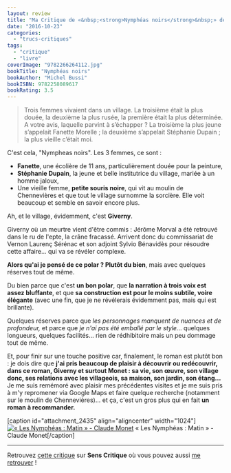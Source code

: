 ```yaml
---
layout: review
title: "Ma Critique de «&nbsp;<strong>Nymphéas noirs</strong>&nbsp;» de <em>Michel Bussi</em>"
date: "2016-10-23"
categories: 
  - "trucs-critiques"
tags: 
  - "critique"
  - "livre"
coverImage: "9782266264112.jpg"
bookTitle: "Nymphéas noirs"
bookAuthor: "Michel Bussi"
bookISBN: 9782258089617  
bookRating: 3.5
---
```


<blockquote class="citation">Trois femmes vivaient dans un village. La troisième était la plus douée, la deuxième la plus rusée, la première était la plus déterminée. A votre avis, laquelle parvint à s’échapper ? La troisième la plus jeune s’appelait Fanette Morelle ; la deuxième s’appelait Stéphanie Dupain ; la plus vieille c’était moi.</blockquote>

C'est cela, "Nympheas noirs". Les 3 femmes, ce sont :

- **Fanette**, une écolière de 11 ans, particulièrement douée pour la peinture,
- **Stéphanie Dupain**, la jeune et belle institutrice du village, mariée à un homme jaloux,
- Une vieille femme, **petite souris noire**, qui vit au moulin de Chennevières et que tout le village surnomme la sorcière. Elle voit beaucoup et semble en savoir encore plus.

Ah, et le village, évidemment, c'est **Giverny**.

Giverny où un meurtre vient d'être commis : Jérôme Morval a été retrouvé dans le ru de l'epte, la crâne fracassé. Arrivent donc du commissariat de Vernon Laurenç Sérénac et son adjoint Sylvio Bénavidès pour résoudre cette affaire... qui va se révéler complexe.

**Alors qu'ai je pensé de ce polar ? Plutôt du bien**, mais avec quelques réserves tout de même.

Du bien parce que c'est **un bon polar**, que **la narration à trois voix est assez bluffante**, et que **sa construction est pour le moins subtile, voire élégante** (avec une fin, que je ne révélerais évidemment pas, mais qui est brillante).

Quelques réserves parce que _les personnages manquent de nuances et de profondeur,_ et parce que _je n'ai pas été emballé par le style._.. quelques longueurs, quelques facilités... rien de rédhibitoire mais un peu dommage tout de même.

Et, pour finir sur une touche positive car, finalement, le roman est plutôt bon : je dois dire que **j'ai pris beaucoup de plaisir à découvrir ou redécouvrir, dans ce roman, Giverny et surtout Monet : sa vie, son œuvre, son village donc, ses relations avec les villageois, sa maison, son jardin, son étang...** Je me suis remémoré avec plaisir mes précédentes visites et je me suis pris à m'y repromener via Google Maps et faire quelque recherche (notamment sur le moulin de Chennevières)... et ça, c'est un gros plus qui en fait **un roman à recommander.**

\[caption id="attachment\_2435" align="aligncenter" width="1024"\][![«  Les Nymphéas : Matin » - Claude Monet](/images/2016/10/10-529252-1024x167.jpg)](http://www.6x8.org/wp-content/uploads/2016/10/10-529252.jpg) « Les Nymphéas : Matin » - Claude Monet\[/caption\]

* * *

Retrouvez [cette critique](http://www.senscritique.com/livre/Nympheas_noirs/critique/108301123) sur **Sens Critique** où vous pouvez aussi [me retrouver](http://www.senscritique.com/Arnaud_Malon) !
